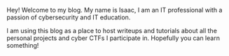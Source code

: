 Hey! Welcome to my blog. My name is Isaac, I am an IT professional with a passion of cybersecurity and IT education.

I am using this blog as a place to host writeups and tutorials about all the personal projects and cyber CTFs I participate in. Hopefully you can learn something!
